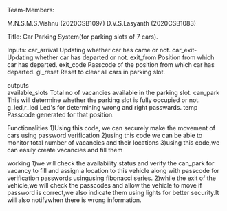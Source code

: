 Team-Members:

M.N.S.M.S.Vishnu (2020CSB1097) 
D.V.S.Lasyanth (2020CSB1083)

Title: Car Parking System(for parking slots of 7 cars).

Inputs: 
car_arrival     Updating whether car has came or not.
car_exit-       Updating whether car has departed or not.
exit_from       Position from which car has departed.
exit_code       Passcode of the position from which car has departed.
gl_reset        Reset to clear all cars in parking slot.

outputs         
available_slots Total no of vacancies available in the parking slot.
can_park        This will determine whether the parking slot is fully occupied or not.
g_led,r_led     Led's for determining wrong and right passwards.
temp            Passcode generated for that position.

Functionalities
1)Using this code, we can securely make the movement of cars using password verification
2)using this code we can be able to monitor total number of vacancies and their locations
3)using this code,we can easily create vacancies and fill them 

working
1)we will check the availability status and verify the can_park for vacancy to fill and assign a location to this vehicle along with passcode for verification passwords usingusing fibonacci series.
2)while the exit of the vehicle,we will check the passcodes and allow the vehicle to move if password is correct,we also indicate them using lights for better security.It will also notifywhen there is wrong information.
